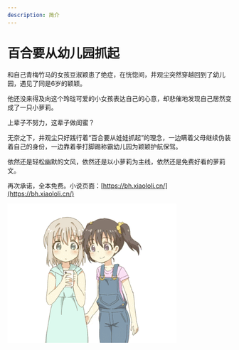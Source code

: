 ```yaml
---
description: 简介
---
```


# 百合要从幼儿园抓起

和自己青梅竹马的女孩豆淑颖患了绝症，在恍惚间，井观尘突然穿越回到了幼儿园，遇见了同是6岁的颖颖。

他还没来得及向这个玲珑可爱的小女孩表达自己的心意，却悲催地发现自己居然变成了一只小萝莉。

上辈子不努力，这辈子做闺蜜？

无奈之下，井观尘只好践行着“百合要从娃娃抓起”的理念，一边瞒着父母继续伪装着自己的身份，一边靠着拳打脚踢称霸幼儿园为颖颖护航保驾。

依然还是轻松幽默的文风，依然还是以小萝莉为主线，依然还是免费好看的萝莉文。

再次承诺，全本免费。小说页面：[https://bh.xiaololi.cn/](https://bh.xiaololi.cn/)



![&#x767E;&#x5408;&#x8D5B;&#x9AD8;&#xFF0C;&#x4FB5;&#x5220;](.gitbook/assets/cd4f4be0eab2452b879cf2efb3d400d7_th.gif)

